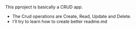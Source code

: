 This pproject is basically a CRUD app. 
- The Crud operations are Create, Read, Update and Delete. 
- I'll try to learn how to create better readme.md
